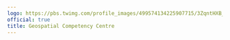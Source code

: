 ```yaml
---
logo: https://pbs.twimg.com/profile_images/499574134225907715/3ZqntHXB_400x400.jpeg
official: true
title: Geospatial Competency Centre
---
```

